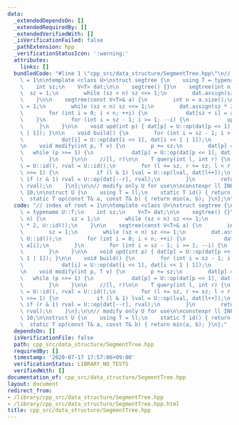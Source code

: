 ```yaml
---
data:
  _extendedDependsOn: []
  _extendedRequiredBy: []
  _extendedVerifiedWith: []
  _isVerificationFailed: false
  _pathExtension: hpp
  _verificationStatusIcon: ':warning:'
  attributes:
    links: []
  bundledCode: "#line 1 \"cpp_src/data_structure/SegmentTree.hpp\"\n// index of root\
    \ = 1\n\ntemplate <class U>\nstruct segtree {\n    using T = typename U::T;\n\
    \    int sz;\n    V<T> dat;\n\n    segtree() {}\n    segtree(int n) {\n      \
    \  sz = 1;\n        while (sz < n) sz <<= 1;\n        dat.assign(sz * 2, U::id());\n\
    \    }\n\n    segtree(const V<T>& a) {\n        int n = a.size();\n        sz\
    \ = 1;\n        while (sz < n) sz <<= 1;\n        dat.assign(sz * 2, U::id());\n\
    \        for (int i = 0; i < n; ++i) {\n            dat[sz + i] = a[i];\n    \
    \    }\n        for (int i = sz - 1; i >= 1; --i) {\n            upd(i);\n   \
    \     }\n    }\n\n    void upd(int p) { dat[p] = U::op(dat[p << 1], dat[p << 1\
    \ | 1]); }\n\n    void build() {\n        for (int i = sz - 1; i > 0; --i) {\n\
    \            dat[i] = U::op(dat[i << 1], dat[i << 1 | 1]);\n        }\n    }\n\
    \n    void modify(int p, T v) {\n        p += sz;\n        dat[p] = v;\n     \
    \   while (p >>= 1) {\n            dat[p] = U::op(dat[p << 1], dat[p << 1 | 1]);\n\
    \        }\n    }\n\n    //[l, r)\n\n    T query(int l, int r) {\n        T lval\
    \ = U::id(), rval = U::id();\n        for (l += sz, r += sz; l < r; l >>= 1, r\
    \ >>= 1) {\n            if (l & 1) lval = U::op(lval, dat[l++]);\n           \
    \ if (r & 1) rval = U::op(dat[--r], rval);\n        }\n        return U::op(lval,\
    \ rval);\n    }\n};\n\n// modify only U for use\n\nconstexpr ll INF = TEN(9) +\
    \ 10;\n\nstruct U {\n    using T = ll;\n    static T id() { return INF; }\n  \
    \  static T op(const T& a, const T& b) { return min(a, b); }\n};\n"
  code: "// index of root = 1\n\ntemplate <class U>\nstruct segtree {\n    using T\
    \ = typename U::T;\n    int sz;\n    V<T> dat;\n\n    segtree() {}\n    segtree(int\
    \ n) {\n        sz = 1;\n        while (sz < n) sz <<= 1;\n        dat.assign(sz\
    \ * 2, U::id());\n    }\n\n    segtree(const V<T>& a) {\n        int n = a.size();\n\
    \        sz = 1;\n        while (sz < n) sz <<= 1;\n        dat.assign(sz * 2,\
    \ U::id());\n        for (int i = 0; i < n; ++i) {\n            dat[sz + i] =\
    \ a[i];\n        }\n        for (int i = sz - 1; i >= 1; --i) {\n            upd(i);\n\
    \        }\n    }\n\n    void upd(int p) { dat[p] = U::op(dat[p << 1], dat[p <<\
    \ 1 | 1]); }\n\n    void build() {\n        for (int i = sz - 1; i > 0; --i) {\n\
    \            dat[i] = U::op(dat[i << 1], dat[i << 1 | 1]);\n        }\n    }\n\
    \n    void modify(int p, T v) {\n        p += sz;\n        dat[p] = v;\n     \
    \   while (p >>= 1) {\n            dat[p] = U::op(dat[p << 1], dat[p << 1 | 1]);\n\
    \        }\n    }\n\n    //[l, r)\n\n    T query(int l, int r) {\n        T lval\
    \ = U::id(), rval = U::id();\n        for (l += sz, r += sz; l < r; l >>= 1, r\
    \ >>= 1) {\n            if (l & 1) lval = U::op(lval, dat[l++]);\n           \
    \ if (r & 1) rval = U::op(dat[--r], rval);\n        }\n        return U::op(lval,\
    \ rval);\n    }\n};\n\n// modify only U for use\n\nconstexpr ll INF = TEN(9) +\
    \ 10;\n\nstruct U {\n    using T = ll;\n    static T id() { return INF; }\n  \
    \  static T op(const T& a, const T& b) { return min(a, b); }\n};"
  dependsOn: []
  isVerificationFile: false
  path: cpp_src/data_structure/SegmentTree.hpp
  requiredBy: []
  timestamp: '2020-07-17 17:57:06+09:00'
  verificationStatus: LIBRARY_NO_TESTS
  verifiedWith: []
documentation_of: cpp_src/data_structure/SegmentTree.hpp
layout: document
redirect_from:
- /library/cpp_src/data_structure/SegmentTree.hpp
- /library/cpp_src/data_structure/SegmentTree.hpp.html
title: cpp_src/data_structure/SegmentTree.hpp
---
```

